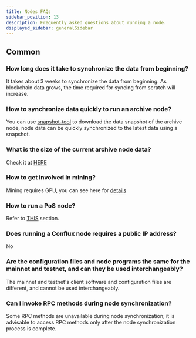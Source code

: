 ```yaml
---
title: Nodes FAQs
sidebar_position: 13
description: Frequently asked questions about running a node.
displayed_sidebar: generalSidebar
---
```


## Common

### How long does it take to synchronize the data from beginning?

It takes about 3 weeks to synchronize the data from beginning. As blockchain data grows, the time required for syncing from scratch will increase.

### How to synchronize data quickly to run an archive node?

You can use [snapshot-tool](./snapshot-tool.md) to download the data snapshot of the archive node, node data can be quickly synchronized to the latest data using a snapshot.

### What is the size of the current archive node data?

Check it at [HERE](./snapshot-tool#whats-the-snapshot-data-size)

### How to get involved in mining?

Mining requires GPU, you can see here for [details](https://forum.conflux.fun/t/conflux-tethys-gpu-mining-instruction-v1-1-4/3775)

### How to run a PoS node?

Refer to [THIS](/docs/general/mine-stake/stake/) section.

### Does running a Conflux node requires a public IP address?

No

### Are the configuration files and node programs the same for the mainnet and testnet, and can they be used interchangeably?

The mainnet and testnet's client software and configuration files are different, and cannot be used interchangeably.

### Can I invoke RPC methods during node synchronization?

Some RPC methods are unavailable during node synchronization; it is advisable to access RPC methods only after the node synchronization process is complete.
